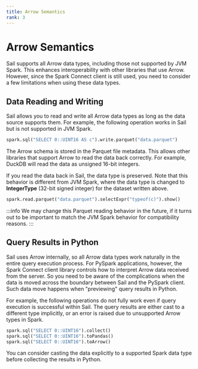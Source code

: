 ```yaml
---
title: Arrow Semantics
rank: 3
---
```


# Arrow Semantics

Sail supports all Arrow data types, including those not supported by JVM Spark.
This enhances interoperability with other libraries that use Arrow.
However, since the Spark Connect client is still used,
you need to consider a few limitations when using these data types.

<!--@include: ../../_common/spark-session.md-->

## Data Reading and Writing

Sail allows you to read and write all Arrow data types as long as the data source supports them.
For example, the following operation works in Sail but is not supported in JVM Spark.

```python
spark.sql("SELECT 0::UINT16 AS c").write.parquet("data.parquet")
```

The Arrow schema is stored in the Parquet file metadata.
This allows other libraries that support Arrow to read the data back correctly.
For example, DuckDB will read the data as unsigned 16-bit integers.

If you read the data back in Sail, the data type is preserved.
Note that this behavior is different from JVM Spark, where the data type is changed to **IntegerType** (32-bit signed integer) for the dataset written above.

```python
spark.read.parquet("data.parquet").selectExpr("typeof(c)").show()
```

:::info
We may change this Parquet reading behavior in the future,
if it turns out to be important to match the JVM Spark behavior for compatibility reasons.
:::

## Query Results in Python

Sail uses Arrow internally, so all Arrow data types work naturally in the entire query execution process.
For PySpark applications, however, the Spark Connect client library controls how to interpret Arrow data received from the server.
So you need to be aware of the complications when the data is moved across the boundary between Sail and the PySpark client. Such data move happens when "previewing" query results in Python.

For example, the following operations do not fully work even if query execution is successful within Sail. The query results are either cast to a different type implicitly, or an error is raised due to unsupported Arrow types in Spark.

```python
spark.sql("SELECT 0::UINT16").collect()
spark.sql("SELECT 0::UINT16").toPandas()
spark.sql("SELECT 0::UINT16").toArrow()
```

You can consider casting the data explicitly to a supported Spark data type before collecting the results in Python.
